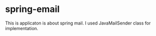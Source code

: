 # spring-email

This is applicaton is about spring mail. I used JavaMailSender class for implementation.

